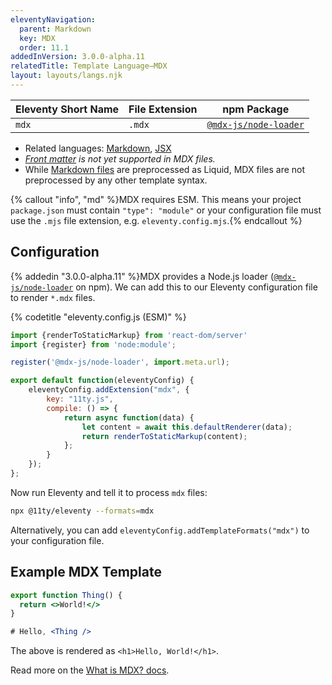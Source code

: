 ```yaml
---
eleventyNavigation:
  parent: Markdown
  key: MDX
  order: 11.1
addedInVersion: 3.0.0-alpha.11
relatedTitle: Template Language—MDX
layout: layouts/langs.njk
---
```


<!-- {% tableofcontents "open" %} -->

| Eleventy Short Name | File Extension | npm Package |
| ------------------- | -------------- | ----------- |
| `mdx`          | `.mdx`         | [`@mdx-js/node-loader`](https://mdxjs.com/packages/node-loader/) |

* Related languages: [Markdown](/docs/languages/markdown/), [JSX](/docs/languages/jsx/)
* _[Front matter](/docs/data-frontmatter/) is not yet supported in MDX files._
* While [Markdown files](/docs/languages/markdown/) are preprocessed as Liquid, MDX files are not preprocessed by any other template syntax.

{% callout "info", "md" %}MDX requires ESM. This means your project `package.json` must contain `"type": "module"` or your configuration file must use the `.mjs` file extension, e.g. `eleventy.config.mjs`.{% endcallout %}

## Configuration

{% addedin "3.0.0-alpha.11" %}MDX provides a Node.js loader ([`@mdx-js/node-loader`](https://mdxjs.com/packages/node-loader/) on npm). We can add this to our Eleventy configuration file to render `*.mdx` files.

{% codetitle "eleventy.config.js (ESM)" %}

```js
import {renderToStaticMarkup} from 'react-dom/server'
import {register} from 'node:module';

register('@mdx-js/node-loader', import.meta.url);

export default function(eleventyConfig) {
	eleventyConfig.addExtension("mdx", {
		key: "11ty.js",
		compile: () => {
			return async function(data) {
				let content = await this.defaultRenderer(data);
				return renderToStaticMarkup(content);
			};
		}
	});
};
```

Now run Eleventy and tell it to process `mdx` files:

```sh
npx @11ty/eleventy --formats=mdx
```

Alternatively, you can add `eleventyConfig.addTemplateFormats("mdx")` to your configuration file.

## Example MDX Template

```jsx
export function Thing() {
  return <>World!</>
}

# Hello, <Thing />
```

The above is rendered as `<h1>Hello, World!</h1>`.

Read more on the [What is MDX? docs](https://mdxjs.com/docs/what-is-mdx/).